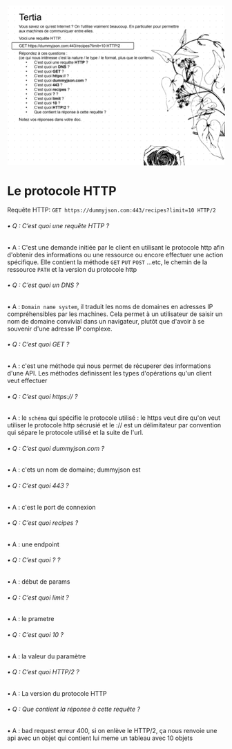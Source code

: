 ![tertia exericse](tertia.png)


# Le protocole HTTP

Requête HTTP: `GET https://dummyjson.com:443/recipes?limit=10 HTTP/2`

###### • Q : C’est quoi une requête HTTP ?
• A : C'est une demande initiée par le client en utilisant le protocole http afin d'obtenir des informations ou une ressource ou encore effectuer une action spécifique. Elle contient la méthode `GET` `PUT` `POST` ...etc, le chemin de la ressource `PATH` et la version du protocole http
###### • Q : C’est quoi un DNS ?
• A : `Domain name system`, il traduit les noms de domaines en adresses IP compréhensibles par les machines. Cela permet à un utilisateur de saisir un nom de domaine convivial dans un navigateur, plutôt que d'avoir à se souvenir d'une adresse IP complexe.
###### • Q : C’est quoi GET ?
• A : c'est une méthode qui nous permet de récuperer des informations d'une API. Les méthodes definissent les types d'opérations qu'un client veut effectuer 
###### • Q : C’est quoi https:// ?
• A : le `schéma` qui spécifie le protocole utilisé : le https veut dire qu'on veut utiliser le protocole http sécrusié et le :// est un délimitateur par convention qui sépare le protocole utilisé et la suite de l'url.
###### • Q : C’est quoi dummyjson.com ?
• A : c'ets un nom de domaine; dummyjson est 
###### • Q : C’est quoi 443 ?
• A : c'est le port de connexion 
###### • Q : C’est quoi recipes ?
• A : une endpoint
###### • Q : C’est quoi ? ?
• A : début de params
###### • Q : C’est quoi limit ?
• A : le prametre
###### • Q : C’est quoi 10 ?
• A : la valeur du paramètre
###### • Q : C’est quoi HTTP/2 ?
• A : La version du protocole HTTP
###### • Q : Que contient la réponse à cette requête ?
• A : bad request erreur 400, si on enlève le HTTP/2, ça nous renvoie une api avec un objet qui contient lui meme un tableau avec 10 objets
